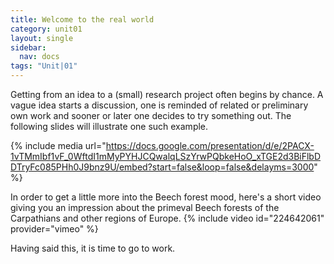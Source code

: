 ```yaml
---
title: Welcome to the real world
category: unit01
layout: single
sidebar:
  nav: docs
tags: "Unit|01"
---
```


Getting from an idea to a (small) research project often begins by chance. A vague idea starts a discussion, one is reminded of related or preliminary own work and sooner or later one decides to try something out. The following slides will illustrate one such example.

{% include media url="https://docs.google.com/presentation/d/e/2PACX-1vTMmIbf1vF_0WftdI1mMyPYHJCQwalqLSzYrwPQbkeHoO_xTGE2d3BiFlbDDTryFc085PHh0J9bnz9U/embed?start=false&loop=false&delayms=3000" %}

In order to get a little more into the Beech forest mood, here's a short video giving you an impression about the primeval Beech forests of the Carpathians and other regions of Europe.
{% include video id="224642061" provider="vimeo" %}

Having said this, it is time to go to work.

